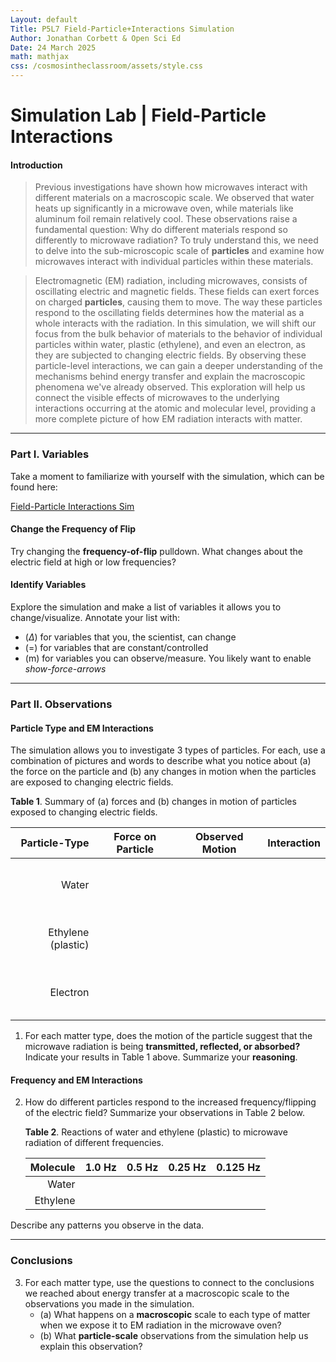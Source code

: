```yaml
---
Layout: default
Title: P5L7 Field-Particle+Interactions Simulation
Author: Jonathan Corbett & Open Sci Ed
Date: 24 March 2025
math: mathjax
css: /cosmosintheclassroom/assets/style.css
---
```


# Simulation Lab | Field-Particle Interactions
#### Introduction

>Previous investigations have shown how microwaves interact with different materials on a macroscopic scale. We observed that water heats up significantly in a microwave oven, while materials like aluminum foil remain relatively cool. These observations raise a fundamental question: Why do different materials respond so differently to microwave radiation? To truly understand this, we need to delve into the sub-microscopic scale of **particles** and examine how microwaves interact with individual particles within these materials.

>Electromagnetic (EM) radiation, including microwaves, consists of oscillating electric and magnetic fields. These fields can exert forces on charged **particles**, causing them to move. The way these particles respond to the oscillating fields determines how the material as a whole interacts with the radiation. In this simulation, we will shift our focus from the bulk behavior of materials to the behavior of individual particles within water, plastic (ethylene), and even an electron, as they are subjected to changing electric fields. By observing these particle-level interactions, we can gain a deeper understanding of the mechanisms behind energy transfer and explain the macroscopic phenomena we've already observed. This exploration will help us connect the visible effects of microwaves to the underlying interactions occurring at the atomic and molecular level, providing a more complete picture of how EM radiation interacts with matter.

___

### Part I. Variables
Take a moment to familiarize with yourself with the simulation, which can be found here:

[Field-Particle Interactions Sim](https://openscied-static.s3.us-east-1.amazonaws.com/HTML+Files/Field-Particle%2BInteractions.html)

[Field-Particle Interactions Sim]: (https://openscied-static.s3.us-east-1.amazonaws.com/HTML+Files/Field-Particle%2BInteractions.html)

#### Change the Frequency of Flip
Try changing the **frequency-of-flip** pulldown. What changes about the electric field at high or low frequencies?

#### Identify Variables
Explore the simulation and make a list of variables it allows you to change/visualize. Annotate your list with:
- $(\Delta)$ for variables that you, the scientist, can change
- (=) for variables that are constant/controlled
- (m) for variables you can observe/measure. You likely want to enable *show-force-arrows*

---

### Part II. Observations

#### Particle Type and EM Interactions
The simulation allows you to investigate 3 types of particles. For each, use a combination of pictures and words to describe what you notice about (a) the force on the particle and (b) any changes in motion when the particles are exposed to changing electric fields.

   **Table 1**. Summary of (a) forces and (b) changes in motion of particles exposed to changing electric fields.

   |Particle-Type|Force on Particle|Observed Motion|Interaction|
   |-:|-|-|-|
   |Water|<br><br><br><br>| | |
   |Ethylene (plastic)|<br> <br><br><br>| | |
   |Electron|<br><br><br><br>| | |

1. For each matter type, does the motion of the particle suggest that the microwave radiation is being **transmitted, reflected, or absorbed?** Indicate your results in Table 1 above. Summarize your **reasoning**.

#### Frequency and EM Interactions

2. How do different particles respond to the increased frequency/flipping of the electric field? Summarize your observations in Table 2 below.
   
   **Table 2**. Reactions of water and ethylene (plastic) to microwave radiation of different frequencies. 
   
   |Molecule|1.0 Hz|0.5 Hz|0.25 Hz| 0.125 Hz|
   |-:|-|-|-|-|
   |Water| | | |
   |Ethylene| | | |

Describe any patterns you observe in the data.

---

### Conclusions
3. For each matter type, use the questions to connect to the conclusions we reached about energy transfer at a macroscopic scale to the observations you made in the simulation. 
   - (a) What happens on a **macroscopic** scale to each type of matter when we expose it to EM radiation in the microwave oven?
   - (b) What **particle-scale** observations from the simulation help us explain this observation?
